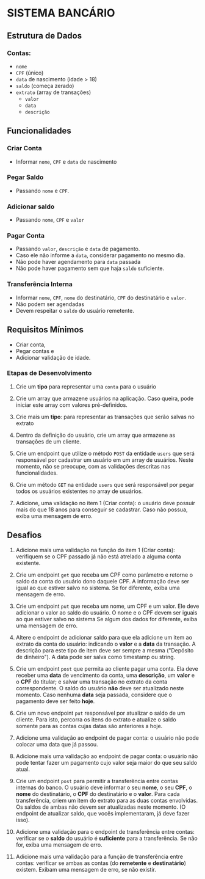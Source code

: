 # SISTEMA BANCÁRIO

## Estrutura de Dados

### Contas:

* `nome`
* `CPF` (único)
* `data` de nascimento (idade > 18)
* `saldo` (começa zerado)
* `extrato` (array de transações)      
   * `valor`
   * `data` 
   * `descrição`

## Funcionalidades

### Criar Conta

* Informar `nome`, `CPF` e `data` de nascimento

### Pegar Saldo

* Passando `nome` e `CPF`. 

### Adicionar saldo

* Passando `nome`, `CPF` e `valor` 

### Pagar Conta

* Passando `valor`, `descrição` e `data` de pagamento. 
* Caso ele não informe a `data`, considerar pagamento no mesmo dia. 
* Não pode haver agendamento para `data` passada
* Não pode haver pagamento sem que haja `saldo` suficiente.

### Transferência Interna

* Informar `nome`, `CPF`, `nome` do destinatário, `CPF` do destinatário e `valor`. 
* Não podem ser agendadas 
* Devem respeitar o `saldo` do usuário remetente.

## Requisitos Mínimos

* Criar conta, 
* Pegar contas e 
* Adicionar validação de idade. 
 
### Etapas de Desenvolvimento

1. Crie um **tipo** para representar uma `conta` para o usuário

2. Crie um array que armazene usuários na aplicação. Caso queira, pode iniciar este array com valores pré-definidos.

3. Crie mais um **tipo**: para representar as transações que serão salvas no extrato

4. Dentro da definição do usuário, crie um array que armazene as transações de um cliente.

5. Crie um endpoint  que utilize o método `POST` da entidade `users` que será responsável por cadastrar um usuário em um array de usuários. Neste momento, não se preocupe, com as validações descritas nas funcionalidades.

6. Crie um método `GET` na entidade `users` que será responsável por pegar todos os usuários existentes no array de usuários.

7. Adicione, uma validação no item 1 (Criar conta): o usuário deve possuir mais do que 18 anos para conseguir se cadastrar. Caso não possua, exiba uma mensagem de erro.

## Desafios



1. Adicione mais uma validação na função do item 1 (Criar conta): verifiquem se o CPF passado já não está atrelado a alguma conta existente.

2. Crie um endpoint `get` que receba um CPF como parâmetro e retorne o saldo da conta do usuário dono daquele CPF. A informação deve ser igual ao que estiver salvo no sistema. Se for diferente, exiba uma mensagem de erro.

3. Crie um endpoint `put` que receba um nome, um CPF e um valor. Ele deve adicionar o valor ao saldo do usuário. O nome e o CPF devem ser iguais ao que estiver salvo no sistema Se algum dos dados for diferente, exiba uma mensagem de erro.

4. Altere o endpoint de adicionar saldo para que ela adicione um item ao extrato da conta do usuário: indicando o **valor** e a **data** da transação. A descrição para este tipo de item deve ser sempre a mesma ("Depósito de dinheiro"). A data pode ser salva como timestamp ou string.

5. Crie um endpoint `post` que permita ao cliente pagar uma conta. Ela deve receber uma **data** de vencimento da conta, uma **descrição**, um **valor** e o **CPF** do titular; e salvar uma transação no extrato da conta correspondente. O saldo do usuário **não** deve ser atualizado neste momento. Caso nenhuma **data** seja passada, considere que o pagamento deve ser feito **hoje**.

6. Crie um novo endpoint `put` responsável por atualizar o saldo de um cliente. Para isto, percorra os itens do extrato e atualize o saldo somente para as contas cujas datas são anteriores a hoje. 

7. Adicione uma validação ao endpoint de pagar conta: o usuário não pode colocar uma data que já passou.

8. Adicione mais uma validação ao endpoint de pagar conta: o usuário não pode tentar fazer um pagamento cujo valor seja maior do que seu saldo atual.

9. Crie um endpoint `post` para permitir a transferência entre contas internas do banco. O usuário deve informar o seu **nome**, o seu **CPF**, o **nome** do destinatário, o **CPF** do destinatário e o **valor**. Para cada transferência, criem um item do extrato para as duas contas envolvidas. Os saldos de ambas não devem ser atualizadas neste momento. (O endpoint de atualizar saldo, que vocês implementaram, já deve fazer isso).

10. Adicione uma validação para o endpoint de transferência entre contas: verificar se o **saldo** do usuário é **suficiente** para a transferência. Se não for, exiba uma mensagem de erro.

11. Adicione mais uma validação para a função de transferência entre contas: verificar se ambas as contas (do **remetente** e **destinatário**) existem. Exibam uma mensagem de erro, se não existir.
